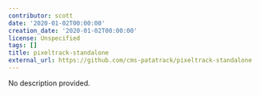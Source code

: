 ```yaml
---
contributor: scott
date: '2020-01-02T00:00:00'
creation_date: '2020-01-02T00:00:00'
license: Unspecified
tags: []
title: pixeltrack-standalone
external_url: https://github.com/cms-patatrack/pixeltrack-standalone
---
```


No description provided.
